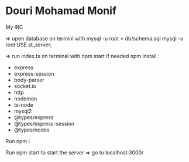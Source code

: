 # Douri Mohamad Monif

My IRC

=> open database on terminl with 
mysql -u root < db/schema.sql
mysql -u root
USE st_server;

=> run index.ts on terminal with
npm start
if needed npm install :
- express
- express-session
- body-parser
- socket.io
- http
- nodemon
- ts-node
- mysql2
- @types/express
- @types/express-session
- @types/nodes

Run 
npm i 

Run npm start to start the server
=> go to localhost:3000/
